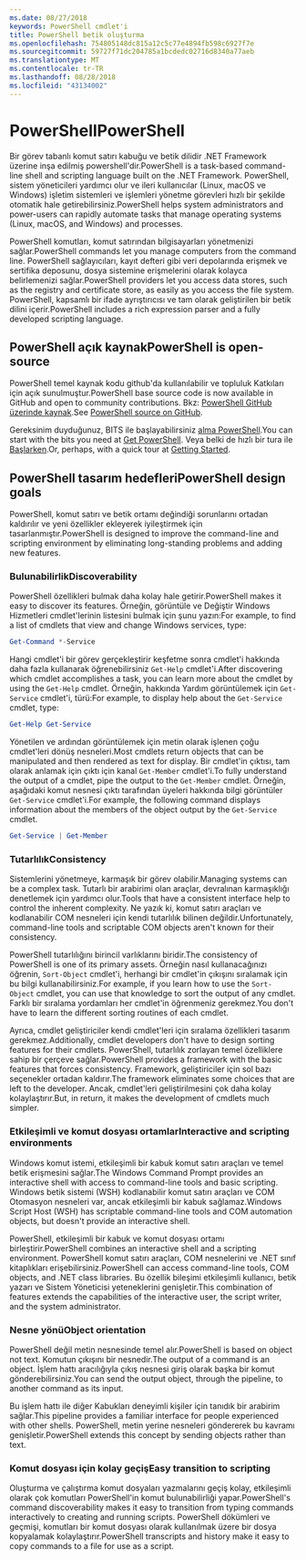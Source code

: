 ```yaml
---
ms.date: 08/27/2018
keywords: PowerShell cmdlet'i
title: PowerShell betik oluşturma
ms.openlocfilehash: 754805148dc815a12c5c77e4894fb598c6927f7e
ms.sourcegitcommit: 59727f71dc204785a1bcdedc02716d8340a77aeb
ms.translationtype: MT
ms.contentlocale: tr-TR
ms.lasthandoff: 08/28/2018
ms.locfileid: "43134002"
---
```

# <a name="powershell"></a><span data-ttu-id="48a22-103">PowerShell</span><span class="sxs-lookup"><span data-stu-id="48a22-103">PowerShell</span></span>

<span data-ttu-id="48a22-104">Bir görev tabanlı komut satırı kabuğu ve betik dilidir .NET Framework üzerine inşa edilmiş powershell'dir.</span><span class="sxs-lookup"><span data-stu-id="48a22-104">PowerShell is a task-based command-line shell and scripting language built on the .NET Framework.</span></span>
<span data-ttu-id="48a22-105">PowerShell, sistem yöneticileri yardımcı olur ve ileri kullanıcılar (Linux, macOS ve Windows) işletim sistemleri ve işlemleri yönetme görevleri hızlı bir şekilde otomatik hale getirebilirsiniz.</span><span class="sxs-lookup"><span data-stu-id="48a22-105">PowerShell helps system administrators and power-users can rapidly automate tasks that manage operating systems (Linux, macOS, and Windows) and processes.</span></span>

<span data-ttu-id="48a22-106">PowerShell komutları, komut satırından bilgisayarları yönetmenizi sağlar.</span><span class="sxs-lookup"><span data-stu-id="48a22-106">PowerShell commands let you manage computers from the command line.</span></span> <span data-ttu-id="48a22-107">PowerShell sağlayıcıları, kayıt defteri gibi veri depolarında erişmek ve sertifika deposunu, dosya sistemine erişmelerini olarak kolayca belirlemenizi sağlar.</span><span class="sxs-lookup"><span data-stu-id="48a22-107">PowerShell providers let you access data stores, such as the registry and certificate store, as easily as you access the file system.</span></span> <span data-ttu-id="48a22-108">PowerShell, kapsamlı bir ifade ayrıştırıcısı ve tam olarak geliştirilen bir betik dilini içerir.</span><span class="sxs-lookup"><span data-stu-id="48a22-108">PowerShell includes a rich expression parser and a fully developed scripting language.</span></span>

## <a name="powershell-is-open-source"></a><span data-ttu-id="48a22-109">PowerShell açık kaynak</span><span class="sxs-lookup"><span data-stu-id="48a22-109">PowerShell is open-source</span></span>

<span data-ttu-id="48a22-110">PowerShell temel kaynak kodu github'da kullanılabilir ve topluluk Katkıları için açık sunulmuştur.</span><span class="sxs-lookup"><span data-stu-id="48a22-110">PowerShell base source code is now available in GitHub and open to community contributions.</span></span>
<span data-ttu-id="48a22-111">Bkz: [PowerShell GitHub üzerinde kaynak](https://github.com/powershell/powershell).</span><span class="sxs-lookup"><span data-stu-id="48a22-111">See [PowerShell source on GitHub](https://github.com/powershell/powershell).</span></span>

<span data-ttu-id="48a22-112">Gereksinim duyduğunuz, BITS ile başlayabilirsiniz [alma PowerShell](https://github.com/PowerShell/PowerShell#get-powershell).</span><span class="sxs-lookup"><span data-stu-id="48a22-112">You can start with the bits you need at [Get PowerShell](https://github.com/PowerShell/PowerShell#get-powershell).</span></span>
<span data-ttu-id="48a22-113">Veya belki de hızlı bir tura ile [Başlarken](https://github.com/PowerShell/PowerShell/blob/master/docs/learning-powershell).</span><span class="sxs-lookup"><span data-stu-id="48a22-113">Or, perhaps, with a quick tour at [Getting Started](https://github.com/PowerShell/PowerShell/blob/master/docs/learning-powershell).</span></span>

## <a name="powershell-design-goals"></a><span data-ttu-id="48a22-114">PowerShell tasarım hedefleri</span><span class="sxs-lookup"><span data-stu-id="48a22-114">PowerShell design goals</span></span>

<span data-ttu-id="48a22-115">PowerShell, komut satırı ve betik ortamı değindiği sorunlarını ortadan kaldırılır ve yeni özellikler ekleyerek iyileştirmek için tasarlanmıştır.</span><span class="sxs-lookup"><span data-stu-id="48a22-115">PowerShell is designed to improve the command-line and scripting environment by eliminating long-standing problems and adding new features.</span></span>

### <a name="discoverability"></a><span data-ttu-id="48a22-116">Bulunabilirlik</span><span class="sxs-lookup"><span data-stu-id="48a22-116">Discoverability</span></span>

<span data-ttu-id="48a22-117">PowerShell özellikleri bulmak daha kolay hale getirir.</span><span class="sxs-lookup"><span data-stu-id="48a22-117">PowerShell makes it easy to discover its features.</span></span> <span data-ttu-id="48a22-118">Örneğin, görüntüle ve Değiştir Windows Hizmetleri cmdlet'lerinin listesini bulmak için şunu yazın:</span><span class="sxs-lookup"><span data-stu-id="48a22-118">For example, to find a list of cmdlets that view and change Windows services, type:</span></span>

```powershell
Get-Command *-Service
```

<span data-ttu-id="48a22-119">Hangi cmdlet'i bir görev gerçekleştirir keşfetme sonra cmdlet'i hakkında daha fazla kullanarak öğrenebilirsiniz `Get-Help` cmdlet'i.</span><span class="sxs-lookup"><span data-stu-id="48a22-119">After discovering which cmdlet accomplishes a task, you can learn more about the cmdlet by using the `Get-Help` cmdlet.</span></span> <span data-ttu-id="48a22-120">Örneğin, hakkında Yardım görüntülemek için `Get-Service` cmdlet'i, türü:</span><span class="sxs-lookup"><span data-stu-id="48a22-120">For example, to display help about the `Get-Service` cmdlet, type:</span></span>

```powershell
Get-Help Get-Service
```

<span data-ttu-id="48a22-121">Yönetilen ve ardından görüntülemek için metin olarak işlenen çoğu cmdlet'leri dönüş nesneleri.</span><span class="sxs-lookup"><span data-stu-id="48a22-121">Most cmdlets return objects that can be manipulated and then rendered as text for display.</span></span> <span data-ttu-id="48a22-122">Bir cmdlet'in çıktısı, tam olarak anlamak için çıktı için kanal `Get-Member` cmdlet'i.</span><span class="sxs-lookup"><span data-stu-id="48a22-122">To fully understand the output of a cmdlet, pipe the output to the `Get-Member` cmdlet.</span></span> <span data-ttu-id="48a22-123">Örneğin, aşağıdaki komut nesnesi çıktı tarafından üyeleri hakkında bilgi görüntüler `Get-Service` cmdlet'i.</span><span class="sxs-lookup"><span data-stu-id="48a22-123">For example, the following command displays information about the members of the object output by the `Get-Service` cmdlet.</span></span>

```powershell
Get-Service | Get-Member
```

### <a name="consistency"></a><span data-ttu-id="48a22-124">Tutarlılık</span><span class="sxs-lookup"><span data-stu-id="48a22-124">Consistency</span></span>

<span data-ttu-id="48a22-125">Sistemlerini yönetmeye, karmaşık bir görev olabilir.</span><span class="sxs-lookup"><span data-stu-id="48a22-125">Managing systems can be a complex task.</span></span> <span data-ttu-id="48a22-126">Tutarlı bir arabirimi olan araçlar, devralınan karmaşıklığı denetlemek için yardımcı olur.</span><span class="sxs-lookup"><span data-stu-id="48a22-126">Tools that have a consistent interface help to control the inherent complexity.</span></span> <span data-ttu-id="48a22-127">Ne yazık ki, komut satırı araçları ve kodlanabilir COM nesneleri için kendi tutarlılık bilinen değildir.</span><span class="sxs-lookup"><span data-stu-id="48a22-127">Unfortunately, command-line tools and scriptable COM objects aren't known for their consistency.</span></span>

<span data-ttu-id="48a22-128">PowerShell tutarlılığını birincil varlıklarını biridir.</span><span class="sxs-lookup"><span data-stu-id="48a22-128">The consistency of PowerShell is one of its primary assets.</span></span> <span data-ttu-id="48a22-129">Örneğin nasıl kullanacağınızı öğrenin, `Sort-Object` cmdlet'i, herhangi bir cmdlet'in çıkışını sıralamak için bu bilgi kullanabilirsiniz.</span><span class="sxs-lookup"><span data-stu-id="48a22-129">For example, if you learn how to use the `Sort-Object` cmdlet, you can use that knowledge to sort the output of any cmdlet.</span></span> <span data-ttu-id="48a22-130">Farklı bir sıralama yordamları her cmdlet'in öğrenmeniz gerekmez.</span><span class="sxs-lookup"><span data-stu-id="48a22-130">You don't have to learn the different sorting routines of each cmdlet.</span></span>

<span data-ttu-id="48a22-131">Ayrıca, cmdlet geliştiriciler kendi cmdlet'leri için sıralama özellikleri tasarım gerekmez.</span><span class="sxs-lookup"><span data-stu-id="48a22-131">Additionally, cmdlet developers don't have to design sorting features for their cmdlets.</span></span> <span data-ttu-id="48a22-132">PowerShell, tutarlılık zorlayan temel özelliklere sahip bir çerçeve sağlar.</span><span class="sxs-lookup"><span data-stu-id="48a22-132">PowerShell provides a framework with the basic features that forces consistency.</span></span> <span data-ttu-id="48a22-133">Framework, geliştiriciler için sol bazı seçenekler ortadan kaldırır.</span><span class="sxs-lookup"><span data-stu-id="48a22-133">The framework eliminates some choices that are left to the developer.</span></span> <span data-ttu-id="48a22-134">Ancak, cmdlet'leri geliştirilmesini çok daha kolay kolaylaştırır.</span><span class="sxs-lookup"><span data-stu-id="48a22-134">But, in return, it makes the development of cmdlets much simpler.</span></span>

### <a name="interactive-and-scripting-environments"></a><span data-ttu-id="48a22-135">Etkileşimli ve komut dosyası ortamlar</span><span class="sxs-lookup"><span data-stu-id="48a22-135">Interactive and scripting environments</span></span>

<span data-ttu-id="48a22-136">Windows komut istemi, etkileşimli bir kabuk komut satırı araçları ve temel betik erişmesini sağlar.</span><span class="sxs-lookup"><span data-stu-id="48a22-136">The Windows Command Prompt provides an interactive shell with access to command-line tools and basic scripting.</span></span> <span data-ttu-id="48a22-137">Windows betik sistemi (WSH) kodlanabilir komut satırı araçları ve COM Otomasyon nesneleri var, ancak etkileşimli bir kabuk sağlamaz.</span><span class="sxs-lookup"><span data-stu-id="48a22-137">Windows Script Host (WSH) has scriptable command-line tools and COM automation objects, but doesn't provide an interactive shell.</span></span>

<span data-ttu-id="48a22-138">PowerShell, etkileşimli bir kabuk ve komut dosyası ortamı birleştirir.</span><span class="sxs-lookup"><span data-stu-id="48a22-138">PowerShell combines an interactive shell and a scripting environment.</span></span> <span data-ttu-id="48a22-139">PowerShell komut satırı araçları, COM nesnelerini ve .NET sınıf kitaplıkları erişebilirsiniz.</span><span class="sxs-lookup"><span data-stu-id="48a22-139">PowerShell can access command-line tools, COM objects, and .NET class libraries.</span></span> <span data-ttu-id="48a22-140">Bu özellik bileşimi etkileşimli kullanıcı, betik yazarı ve Sistem Yöneticisi yeteneklerini genişletir.</span><span class="sxs-lookup"><span data-stu-id="48a22-140">This combination of features extends the capabilities of the interactive user, the script writer, and the system administrator.</span></span>

### <a name="object-orientation"></a><span data-ttu-id="48a22-141">Nesne yönü</span><span class="sxs-lookup"><span data-stu-id="48a22-141">Object orientation</span></span>

<span data-ttu-id="48a22-142">PowerShell değil metin nesnesinde temel alır.</span><span class="sxs-lookup"><span data-stu-id="48a22-142">PowerShell is based on object not text.</span></span> <span data-ttu-id="48a22-143">Komutun çıkışını bir nesnedir.</span><span class="sxs-lookup"><span data-stu-id="48a22-143">The output of a command is an object.</span></span> <span data-ttu-id="48a22-144">İşlem hattı aracılığıyla çıkış nesnesi giriş olarak başka bir komut gönderebilirsiniz.</span><span class="sxs-lookup"><span data-stu-id="48a22-144">You can send the output object, through the pipeline, to another command as its input.</span></span>

<span data-ttu-id="48a22-145">Bu işlem hattı ile diğer Kabukları deneyimli kişiler için tanıdık bir arabirim sağlar.</span><span class="sxs-lookup"><span data-stu-id="48a22-145">This pipeline provides a familiar interface for people experienced with other shells.</span></span> <span data-ttu-id="48a22-146">PowerShell, metin yerine nesneleri göndererek bu kavramı genişletir.</span><span class="sxs-lookup"><span data-stu-id="48a22-146">PowerShell extends this concept by sending objects rather than text.</span></span>

### <a name="easy-transition-to-scripting"></a><span data-ttu-id="48a22-147">Komut dosyası için kolay geçiş</span><span class="sxs-lookup"><span data-stu-id="48a22-147">Easy transition to scripting</span></span>

<span data-ttu-id="48a22-148">Oluşturma ve çalıştırma komut dosyaları yazmalarını geçiş kolay, etkileşimli olarak çok komutları PowerShell'in komut bulunabilirliği yapar.</span><span class="sxs-lookup"><span data-stu-id="48a22-148">PowerShell's command discoverability makes it easy to transition from typing commands interactively to creating and running scripts.</span></span> <span data-ttu-id="48a22-149">PowerShell dökümleri ve geçmişi, komutları bir komut dosyası olarak kullanılmak üzere bir dosya kopyalamak kolaylaştırır.</span><span class="sxs-lookup"><span data-stu-id="48a22-149">PowerShell transcripts and history make it easy to copy commands to a file for use as a script.</span></span>
